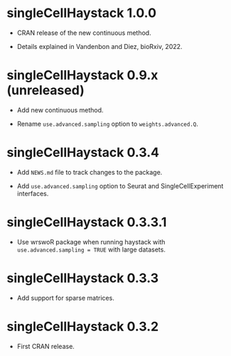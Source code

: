 # singleCellHaystack 1.0.0

* CRAN release of the new continuous method.

* Details explained in Vandenbon and Diez, bioRxiv, 2022.

# singleCellHaystack 0.9.x (unreleased)

* Add new continuous method.

* Rename `use.advanced.sampling` option to `weights.advanced.Q`.

# singleCellHaystack 0.3.4

* Add `NEWS.md` file to track changes to the package.

* Add `use.advanced.sampling` option to Seurat and SingleCellExperiment interfaces.

# singleCellHaystack 0.3.3.1

* Use wrswoR package when running haystack with `use.advanced.sampling = TRUE` with large datasets.

# singleCellHaystack 0.3.3

* Add support for sparse matrices.

# singleCellHaystack 0.3.2

* First CRAN release.
